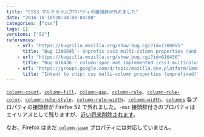 ```yaml
---
title: "CSS3 マルチカラムプロパティの接頭辞が外れました"
date: "2016-10-10T20:34:00-04:00"
categories: ["css"]
tags: []
versions: ["52"]
references:
    - url: "https://bugzilla.mozilla.org/show_bug.cgi?id=1300895"
      title: "Bug 1300895 - Unprefix css3 multi-column properties (and add back -moz prefixed versions as aliases, for now)"
    - url: "https://bugzilla.mozilla.org/show_bug.cgi?id=616436"
      title: "Bug 616436 - column-span not implemented (css3 multicolumn)"
    - url: "https://groups.google.com/d/topic/mozilla.dev.platform/EammrHjrCpw/discussion"
      title: "Intent to ship: css multi-column properties (unprefixed)"
---
```

[`column-count`](https://developer.mozilla.org/docs/Web/CSS/column-count)、[`column-fill`](https://developer.mozilla.org/docs/Web/CSS/column-fill)、[`column-gap`](https://developer.mozilla.org/docs/Web/CSS/column-gap)、[`column-rule`](https://developer.mozilla.org/docs/Web/CSS/column-rule)、[`column-rule-color`](https://developer.mozilla.org/docs/Web/CSS/column-rule-color)、[`column-rule-style`](https://developer.mozilla.org/docs/Web/CSS/column-rule-style)、[`column-rule-width`](https://developer.mozilla.org/docs/Web/CSS/column-rule-width)、[`column-width`](https://developer.mozilla.org/docs/Web/CSS/column-width)、[`columns`](https://developer.mozilla.org/docs/Web/CSS/columns) 各プロパティの接頭辞が Firefox 52 で外れました。`-moz` 接頭辞付きのプロパティはエイリアスとして残りますが、[近い将来削除されます](https://www.fxsitecompat.dev/ja/docs/2016/prefixed-css3-multi-column-properties-will-be-removed/)。

なお、Firefox はまだ [`column-span`](https://developer.mozilla.org/docs/Web/CSS/column-span) プロパティには対応していません。
